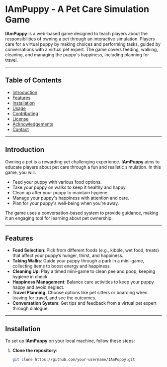 # IAmPuppy - A Pet Care Simulation Game

**IAmPuppy** is a web-based game designed to teach players about the responsibilities of owning a pet through an interactive simulation. Players care for a virtual puppy by making choices and performing tasks, guided by conversations with a virtual pet expert. The game covers feeding, walking, cleaning, and managing the puppy's happiness, including planning for travel.

---

## Table of Contents
- [Introduction](#introduction)
- [Features](#features)
- [Installation](#installation)
- [Usage](#usage)
- [Contributing](#contributing)
- [License](#license)
- [Acknowledgements](#acknowledgements)
- [Contact](#contact)

---

## Introduction
Owning a pet is a rewarding yet challenging experience. **IAmPuppy** aims to educate players about pet care through a fun and realistic simulation. In this game, you will:
- Feed your puppy with various food options.
- Take your puppy on walks to keep it healthy and happy.
- Clean up after your puppy to maintain hygiene.
- Manage your puppy's happiness with attention and care.
- Plan for your puppy's well-being when you’re away.

The game uses a conversation-based system to provide guidance, making it an engaging tool for learning about pet ownership.

---

## Features
- **Food Selection**: Pick from different foods (e.g., kibble, wet food, treats) that affect your puppy’s hunger, thirst, and happiness.
- **Taking Walks**: Guide your puppy through a park in a mini-game, collecting items to boost energy and happiness.
- **Cleaning Up**: Play a timed mini-game to clean pee and poop, keeping hygiene in check.
- **Happiness Management**: Balance care activities to keep your puppy happy and avoid neglect.
- **Travel Planning**: Choose options like pet sitters or boarding when leaving for travel, and see the outcomes.
- **Conversation System**: Get tips and feedback from a virtual pet expert through dialogue.

---

## Installation
To set up **IAmPuppy** on your local machine, follow these steps:

1. **Clone the repository**:
   ```bash
   git clone https://github.com/your-username/IAmPuppy.git
